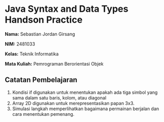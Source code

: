 # Java Syntax and Data Types Handson Practice

**Nama:** Sebastian Jordan Girsang

**NIM:** 2481033

**Kelas:** Teknik Informatika

**Mata Kuliah:** Pemrograman Berorientasi Objek

## Catatan Pembelajaran
1. Kondisi if digunakan untuk menentukan apakah ada tiga simbol yang sama dalam satu baris, kolom, atau diagonal
2. Array 2D digunakan untuk merepresentasikan papan 3x3.
3. Simulasi langkah memperlihatkan bagaimana permainan berjalan dan cara menentukan pemenang.

